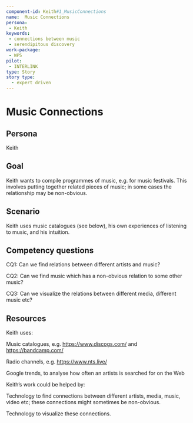 ```yaml
---
component-id: Keith#1_MusicConnections
name:  Music Connections 
persona: 
 - Keith
keywords: 
 - connections between music
 - serendipitous discovery
work-package:
 - WP5
pilot:
 - INTERLINK
type: Story
story type:
  - expert driven
---
```

# Music Connections

## Persona
Keith

## Goal
Keith wants to compile programmes of music, e.g. for music festivals.  This involves putting together related pieces of music; in some cases the relationship may be non-obvious.

## Scenario
Keith uses music catalogues (see below), his own experiences of listening to music, and his intuition.

## Competency questions

CQ1: Can we find relations between different artists and music?

CQ2: Can we find music which has a non-obvious relation to some other music?

CQ3: Can we visualize the relations between different media, different music etc?

## Resources

Keith uses:

Music catalogues, e.g. https://www.discogs.com/ and https://bandcamp.com/

Radio channels, e.g. https://www.nts.live/

Google trends, to analyse how often an artists is searched for on the Web

Keith’s work could be helped by:

Technology to find connections between different artists, media, music, video etc; these connections might sometimes be non-obvious.

Technology to visualize these connections.

